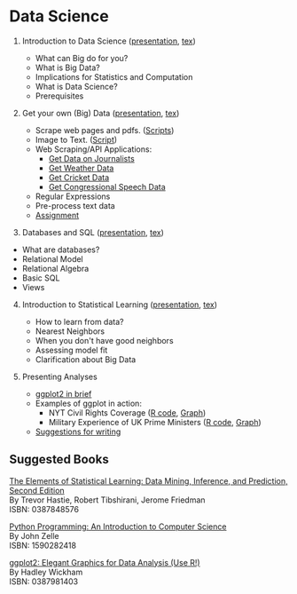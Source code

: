 Data Science
=============

 1. Introduction to Data Science ([presentation](ds1/ds1_present_web.pdf), [tex](ds1/ds1_web.tex))
    - What can Big do for you? 
    - What is Big Data? 
    - Implications for Statistics and Computation 
    - What is Data Science? 
    - Prerequisites
 
 2. Get your own (Big) Data ([presentation](ds2/ds2_present_web.pdf), [tex](ds2/ds2_web.tex))
     - Scrape web pages and pdfs. ([Scripts](https://github.com/soodoku/python-workshop)) 
     - Image to Text. ([Script](https://github.com/soodoku/image-to-text))
     - Web Scraping/API Applications:
         - [Get Data on Journalists](https://github.com/soodoku/get-journalist-data)
         - [Get Weather Data](https://github.com/soodoku/get-weather-data)
         - [Get Cricket Data](https://github.com/soodoku/get-cricket-data)
         - [Get Congressional Speech Data](https://gist.github.com/soodoku/85d79275c5880f67b4cf)
     - Regular Expressions
     - Pre-process text data
     - [Assignment](ds2/scraping_assignment_web.txt)
 
 3. Databases and SQL ([presentation](ds3/ds3_present_web.pdf), [tex](ds3/ds3_web.tex))
 - What are databases? 
 - Relational Model
 - Relational Algebra
 - Basic SQL
 - Views
 
 4. Introduction to Statistical Learning ([presentation](ds4/ds4_present_web.pdf), [tex](ds4/ds4_web.tex))
     - How to learn from data? 
     - Nearest Neighbors
     - When you don't have good neighbors
     - Assessing model fit
     - Clarification about Big Data

 5. Presenting Analyses
    - [ggplot2 in brief](graphs/ggplot2.md)
    - Examples of ggplot in action: 
        - NYT Civil Rights Coverage ([R code](https://github.com/soodoku/nyt-civil-rights/blob/master/plot.R), [Graph](https://github.com/soodoku/nyt-civil-rights/blob/master/nyt_aa.pdf))
        - Military Experience of UK Prime Ministers ([R code](https://github.com/soodoku/military-experience/blob/master/mil_plots.R), [Graph](https://github.com/soodoku/military-experience/blob/master/ukmil.pdf))
    - [Suggestions for writing](http://gbytes.gsood.com/on-writing/)

Suggested Books
--------------------

[The Elements of Statistical Learning: Data Mining, Inference, and Prediction, Second Edition](http://www.amazon.com/The-Elements-Statistical-Learning-Prediction/dp/0387848576)    
By Trevor Hastie, Robert Tibshirani, Jerome Friedman  
ISBN: 0387848576

[Python Programming: An Introduction to Computer Science](http://www.amazon.com/Python-Programming-Introduction-Computer-Science/dp/1887902996)    
By John Zelle  
ISBN: 1590282418

[ggplot2: Elegant Graphics for Data Analysis (Use R!)](http://www.amazon.com/ggplot2-Elegant-Graphics-Data-Analysis/dp/0387981403)    
By Hadley Wickham  
ISBN: 0387981403
